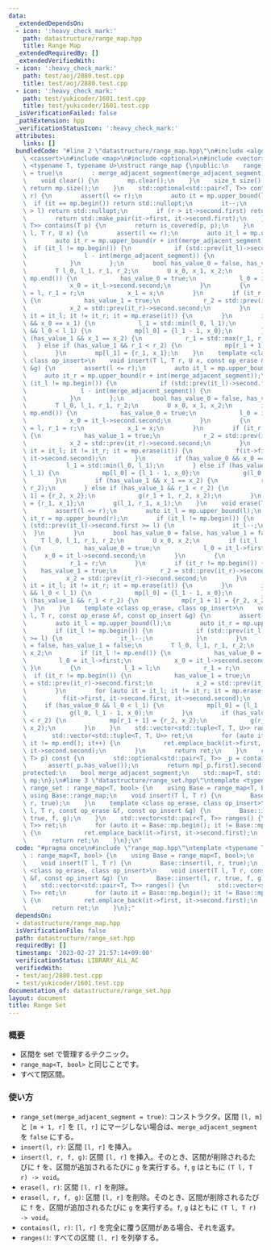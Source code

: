 ```yaml
---
data:
  _extendedDependsOn:
  - icon: ':heavy_check_mark:'
    path: datastructure/range_map.hpp
    title: Range Map
  _extendedRequiredBy: []
  _extendedVerifiedWith:
  - icon: ':heavy_check_mark:'
    path: test/aoj/2880.test.cpp
    title: test/aoj/2880.test.cpp
  - icon: ':heavy_check_mark:'
    path: test/yukicoder/1601.test.cpp
    title: test/yukicoder/1601.test.cpp
  _isVerificationFailed: false
  _pathExtension: hpp
  _verificationStatusIcon: ':heavy_check_mark:'
  attributes:
    links: []
  bundledCode: "#line 2 \"datastructure/range_map.hpp\"\n#include <algorithm>\n#include\
    \ <cassert>\n#include <map>\n#include <optional>\n#include <vector>\ntemplate\
    \ <typename T, typename U>\nstruct range_map {\npublic:\n    range_map(bool merge_adjacent_segment\
    \ = true)\n        : merge_adjacent_segment(merge_adjacent_segment) {\n    }\n\
    \    void clear() {\n        mp.clear();\n    }\n    size_t size() {\n       \
    \ return mp.size();\n    }\n    std::optional<std::pair<T, T>> contains(T l, T\
    \ r) {\n        assert(l <= r);\n        auto it = mp.upper_bound(l);\n      \
    \  if (it == mp.begin()) return std::nullopt;\n        it--;\n        if (it->first\
    \ > l) return std::nullopt;\n        if (r > it->second.first) return std::nullopt;\n\
    \        return std::make_pair(it->first, it->second.first);\n    }\n    std::optional<std::pair<T,\
    \ T>> contains(T p) {\n        return is_covered(p, p);\n    }\n    void insert(T\
    \ l, T r, U x) {\n        assert(l <= r);\n        auto it_l = mp.upper_bound(l);\n\
    \        auto it_r = mp.upper_bound(r + int(merge_adjacent_segment));\n      \
    \  if (it_l != mp.begin()) {\n            if (std::prev(it_l)->second.first >=\n\
    \                l - int(merge_adjacent_segment)) {\n                it_l--;\n\
    \            }\n        };\n        bool has_value_0 = false, has_value_1 = false;\n\
    \        T l_0, l_1, r_1, r_2;\n        U x_0, x_1, x_2;\n        if (it_l !=\
    \ mp.end()) {\n            has_value_0 = true;\n            l_0 = it_l->first;\n\
    \            x_0 = it_l->second.second;\n        }\n        {\n            l_1\
    \ = l, r_1 = r;\n            x_1 = x;\n        }\n        if (it_r != mp.begin())\
    \ {\n            has_value_1 = true;\n            r_2 = std::prev(it_r)->second.first;\n\
    \            x_2 = std::prev(it_r)->second.second;\n        }\n        for (auto\
    \ it = it_l; it != it_r; it = mp.erase(it)) {\n        }\n        if (has_value_0\
    \ && x_0 == x_1) {\n            l_1 = std::min(l_0, l_1);\n        } else if (has_value_0\
    \ && l_0 < l_1) {\n            mp[l_0] = {l_1 - 1, x_0};\n        }\n        if\
    \ (has_value_1 && x_1 == x_2) {\n            r_1 = std::max(r_1, r_2);\n     \
    \   } else if (has_value_1 && r_1 < r_2) {\n            mp[r_1 + 1] = {r_2, x_2};\n\
    \        }\n        mp[l_1] = {r_1, x_1};\n    }\n    template <class op_erase,\
    \ class op_insert>\n    void insert(T l, T r, U x, const op_erase &f, const op_insert\
    \ &g) {\n        assert(l <= r);\n        auto it_l = mp.upper_bound(l);\n   \
    \     auto it_r = mp.upper_bound(r + int(merge_adjacent_segment));\n        if\
    \ (it_l != mp.begin()) {\n            if (std::prev(it_l)->second.first >=\n \
    \               l - int(merge_adjacent_segment)) {\n                it_l--;\n\
    \            }\n        };\n        bool has_value_0 = false, has_value_1 = false;\n\
    \        T l_0, l_1, r_1, r_2;\n        U x_0, x_1, x_2;\n        if (it_l !=\
    \ mp.end()) {\n            has_value_0 = true;\n            l_0 = it_l->first;\n\
    \            x_0 = it_l->second.second;\n        }\n        {\n            l_1\
    \ = l, r_1 = r;\n            x_1 = x;\n        }\n        if (it_r != mp.begin())\
    \ {\n            has_value_1 = true;\n            r_2 = std::prev(it_r)->second.first;\n\
    \            x_2 = std::prev(it_r)->second.second;\n        }\n        for (auto\
    \ it = it_l; it != it_r; it = mp.erase(it)) {\n            f(it->first, it->second.first,\
    \ it->second.second);\n        }\n        if (has_value_0 && x_0 == x_1) {\n \
    \           l_1 = std::min(l_0, l_1);\n        } else if (has_value_0 && l_0 <\
    \ l_1) {\n            mp[l_0] = {l_1 - 1, x_0};\n            g(l_0, l_1 - 1, x_0);\n\
    \        }\n        if (has_value_1 && x_1 == x_2) {\n            r_1 = std::max(r_1,\
    \ r_2);\n        } else if (has_value_1 && r_1 < r_2) {\n            mp[r_1 +\
    \ 1] = {r_2, x_2};\n            g(r_1 + 1, r_2, x_2);\n        }\n        mp[l_1]\
    \ = {r_1, x_1};\n        g(l_1, r_1, x_1);\n    }\n    void erase(T l, T r) {\n\
    \        assert(l <= r);\n        auto it_l = mp.upper_bound(l);\n        auto\
    \ it_r = mp.upper_bound(r);\n        if (it_l != mp.begin()) {\n            if\
    \ (std::prev(it_l)->second.first >= l) {\n                it_l--;\n          \
    \  }\n        }\n        bool has_value_0 = false, has_value_1 = false;\n    \
    \    T l_0, l_1, r_1, r_2;\n        U x_0, x_2;\n        if (it_l != mp.end())\
    \ {\n            has_value_0 = true;\n            l_0 = it_l->first;\n       \
    \     x_0 = it_l->second.second;\n        }\n        {\n            l_1 = l;\n\
    \            r_1 = r;\n        }\n        if (it_r != mp.begin()) {\n        \
    \    has_value_1 = true;\n            r_2 = std::prev(it_r)->second.first;\n \
    \           x_2 = std::prev(it_r)->second.second;\n        }\n        for (auto\
    \ it = it_l; it != it_r; it = mp.erase(it)) {\n        }\n        if (has_value_0\
    \ && l_0 < l_1) {\n            mp[l_0] = {l_1 - 1, x_0};\n        }\n        if\
    \ (has_value_1 && r_1 < r_2) {\n            mp[r_1 + 1] = {r_2, x_2};\n      \
    \  }\n    }\n    template <class op_erase, class op_insert>\n    void erase(T\
    \ l, T r, const op_erase &f, const op_insert &g) {\n        assert(l <= r);\n\
    \        auto it_l = mp.upper_bound(l);\n        auto it_r = mp.upper_bound(r);\n\
    \        if (it_l != mp.begin()) {\n            if (std::prev(it_l)->second.first\
    \ >= l) {\n                it_l--;\n            }\n        }\n        bool has_value_0\
    \ = false, has_value_1 = false;\n        T l_0, l_1, r_1, r_2;\n        U x_0,\
    \ x_2;\n        if (it_l != mp.end()) {\n            has_value_0 = true;\n   \
    \         l_0 = it_l->first;\n            x_0 = it_l->second.second;\n       \
    \ }\n        {\n            l_1 = l;\n            r_1 = r;\n        }\n      \
    \  if (it_r != mp.begin()) {\n            has_value_1 = true;\n            r_2\
    \ = std::prev(it_r)->second.first;\n            x_2 = std::prev(it_r)->second.second;\n\
    \        }\n        for (auto it = it_l; it != it_r; it = mp.erase(it)) {\n  \
    \          f(it->first, it->second.first, it->second.second);\n        }\n   \
    \     if (has_value_0 && l_0 < l_1) {\n            mp[l_0] = {l_1 - 1, x_0};\n\
    \            g(l_0, l_1 - 1, x_0);\n        }\n        if (has_value_1 && r_1\
    \ < r_2) {\n            mp[r_1 + 1] = {r_2, x_2};\n            g(r_1 + 1, r_2,\
    \ x_2);\n        }\n    }\n    std::vector<std::tuple<T, T, U>> ranges() {\n \
    \       std::vector<std::tuple<T, T, U>> ret;\n        for (auto it = mp.begin();\
    \ it != mp.end(); it++) {\n            ret.emplace_back(it->first, it->second.first,\
    \ it->second.second);\n        }\n        return ret;\n    }\n    const U &operator[](std::pair<T,\
    \ T> p) const {\n        std::optional<std::pair<T, T>> _p = contains(p);\n  \
    \      assert(_p.has_value());\n        return mp[_p.first].second;\n    }\n\n\
    protected:\n    bool merge_adjacent_segment;\n    std::map<T, std::pair<T, U>>\
    \ mp;\n};\n#line 3 \"datastructure/range_set.hpp\"\ntemplate <typename T>\nstruct\
    \ range_set : range_map<T, bool> {\n    using Base = range_map<T, bool>;\n   \
    \ using Base::range_map;\n    void insert(T l, T r) {\n        Base::insert(l,\
    \ r, true);\n    }\n    template <class op_erase, class op_insert>\n    void insert(T\
    \ l, T r, const op_erase &f, const op_insert &g) {\n        Base::insert(l, r,\
    \ true, f, g);\n    }\n    std::vector<std::pair<T, T>> ranges() {\n        std::vector<std::pair<T,\
    \ T>> ret;\n        for (auto it = Base::mp.begin(); it != Base::mp.end(); it++)\
    \ {\n            ret.emplace_back(it->first, it->second.first);\n        }\n \
    \       return ret;\n    }\n};\n"
  code: "#pragma once\n#include \"range_map.hpp\"\ntemplate <typename T>\nstruct range_set\
    \ : range_map<T, bool> {\n    using Base = range_map<T, bool>;\n    using Base::range_map;\n\
    \    void insert(T l, T r) {\n        Base::insert(l, r, true);\n    }\n    template\
    \ <class op_erase, class op_insert>\n    void insert(T l, T r, const op_erase\
    \ &f, const op_insert &g) {\n        Base::insert(l, r, true, f, g);\n    }\n\
    \    std::vector<std::pair<T, T>> ranges() {\n        std::vector<std::pair<T,\
    \ T>> ret;\n        for (auto it = Base::mp.begin(); it != Base::mp.end(); it++)\
    \ {\n            ret.emplace_back(it->first, it->second.first);\n        }\n \
    \       return ret;\n    }\n};"
  dependsOn:
  - datastructure/range_map.hpp
  isVerificationFile: false
  path: datastructure/range_set.hpp
  requiredBy: []
  timestamp: '2023-02-27 21:57:14+09:00'
  verificationStatus: LIBRARY_ALL_AC
  verifiedWith:
  - test/aoj/2880.test.cpp
  - test/yukicoder/1601.test.cpp
documentation_of: datastructure/range_set.hpp
layout: document
title: Range Set
---
```


### 概要
- 区間を set で管理するテクニック。
- `range_map<T, bool>` と同じことです。
- すべて閉区間。
  
### 使い方
- `range_set(merge_adjacent_segment = true)`: コンストラクタ。区間 `[l, m]` と `[m + 1, r]` を `[l, r]` にマージしない場合は、`merge_adjacent_segment` を `false` にする。
- `insert(l, r)`: 区間 `[l, r]` を挿入。
- `insert(l, r, f, g)`: 区間 `[l, r]` を挿入。そのとき、区間が削除されるたびに `f` を、区間が追加されるたびに `g` を実行する。`f`, `g` はともに `(T l, T r) -> void`。
- `erase(l, r)`: 区間 `[l, r]` を削除。
- `erase(l, r, f, g)`: 区間 `[l, r]` を削除。そのとき、区間が削除されるたびに `f` を、区間が追加されるたびに `g` を実行する。`f`, `g` はともに `(T l, T r) -> void`。
- `contains(l, r)`: `[l, r]` を完全に覆う区間がある場合、それを返す。
- `ranges()`: すべての区間 `[l, r]` を列挙する。